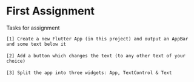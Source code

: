 # First Assignment

Tasks for assignment

`[1] Create a new Flutter App (in this project) and output an AppBar and some text below it ` <br><br>
`[2] Add a button which changes the text (to any other text of your choice) `<br><br>
`[3] Split the app into three widgets: App, TextControl & Text`
